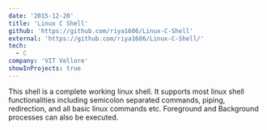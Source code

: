 ```yaml
---
date: '2015-12-20'
title: 'Linux C Shell'
github: 'https://github.com/riya1606/Linux-C-Shell'
external: 'https://github.com/riya1606/Linux-C-Shell/'
tech:
  - C
company: 'VIT Vellore'
showInProjects: true
---
```


This shell is a complete working linux shell. It supports most linux shell functionalities including semicolon separated commands, piping, redirection, and all basic linux commands etc. Foreground and Background processes can also be executed. 